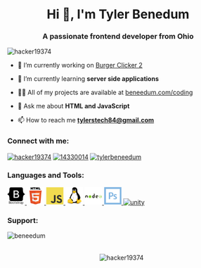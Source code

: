 <h1 align="center">Hi 👋, I'm Tyler Benedum</h1>
<h3 align="center">A passionate frontend developer from Ohio</h3>

<p align="left"> <img src="https://komarev.com/ghpvc/?username=hacker19374&label=Profile%20views&color=0e75b6&style=flat" alt="hacker19374" /> </p>

- 🔭 I’m currently working on [Burger Clicker 2](hacker19374.github.io/My-Website/burger/2/new?utm_source=ReadME.md)

- 🌱 I’m currently learning **server side applications**

- 👨‍💻 All of my projects are available at [beneedum.com/coding](beneedum.com/coding)

- 💬 Ask me about **HTML and JavaScript**

- 📫 How to reach me **tylerstech84@gmail.com**

<h3 align="left">Connect with me:</h3>
<p align="left">
<a href="https://codepen.io/hacker19374" target="blank"><img align="center" src="https://raw.githubusercontent.com/rahuldkjain/github-profile-readme-generator/master/src/images/icons/Social/codepen.svg" alt="hacker19374" height="30" width="40" /></a>
<a href="https://stackoverflow.com/users/14330014" target="blank"><img align="center" src="https://raw.githubusercontent.com/rahuldkjain/github-profile-readme-generator/master/src/images/icons/Social/stack-overflow.svg" alt="14330014" height="30" width="40" /></a>
<a href="https://instagram.com/tylerbeneedum" target="blank"><img align="center" src="https://raw.githubusercontent.com/rahuldkjain/github-profile-readme-generator/master/src/images/icons/Social/instagram.svg" alt="tylerbeneedum" height="30" width="40" /></a>
</p>

<h3 align="left">Languages and Tools:</h3>
<p align="left"> <a href="https://getbootstrap.com" target="_blank" rel="noreferrer"> <img src="https://raw.githubusercontent.com/devicons/devicon/master/icons/bootstrap/bootstrap-plain-wordmark.svg" alt="bootstrap" width="40" height="40"/> </a> <a href="https://www.w3.org/html/" target="_blank" rel="noreferrer"> <img src="https://raw.githubusercontent.com/devicons/devicon/master/icons/html5/html5-original-wordmark.svg" alt="html5" width="40" height="40"/> </a> <a href="https://developer.mozilla.org/en-US/docs/Web/JavaScript" target="_blank" rel="noreferrer"> <img src="https://raw.githubusercontent.com/devicons/devicon/master/icons/javascript/javascript-original.svg" alt="javascript" width="40" height="40"/> </a> <a href="https://www.linux.org/" target="_blank" rel="noreferrer"> <img src="https://raw.githubusercontent.com/devicons/devicon/master/icons/linux/linux-original.svg" alt="linux" width="40" height="40"/> </a> <a href="https://nodejs.org" target="_blank" rel="noreferrer"> <img src="https://raw.githubusercontent.com/devicons/devicon/master/icons/nodejs/nodejs-original-wordmark.svg" alt="nodejs" width="40" height="40"/> </a> <a href="https://www.photoshop.com/en" target="_blank" rel="noreferrer"> <img src="https://raw.githubusercontent.com/devicons/devicon/master/icons/photoshop/photoshop-line.svg" alt="photoshop" width="40" height="40"/> </a> <a href="https://unity.com/" target="_blank" rel="noreferrer"> <img src="https://www.vectorlogo.zone/logos/unity3d/unity3d-icon.svg" alt="unity" width="40" height="40"/> </a> </p>

<h3 align="left">Support:</h3>
<p><a href="https://www.buymeacoffee.com/beneedum"> <img align="left" src="https://cdn.buymeacoffee.com/buttons/v2/default-yellow.png" height="50" width="210" alt="beneedum" /></a></p><br><br>

<p><img align="center" src="https://github-readme-streak-stats.herokuapp.com/?user=hacker19374&" alt="hacker19374" /></p>
